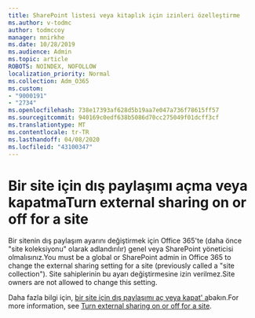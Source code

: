 ```yaml
---
title: SharePoint listesi veya kitaplık için izinleri özelleştirme
ms.author: v-todmc
author: todmccoy
manager: mnirkhe
ms.date: 10/28/2019
ms.audience: Admin
ms.topic: article
ROBOTS: NOINDEX, NOFOLLOW
localization_priority: Normal
ms.collection: Adm_O365
ms.custom:
- "9000191"
- "2734"
ms.openlocfilehash: 738e17393af628d5b19aa7e047a736f78615ff57
ms.sourcegitcommit: 940169c0edf638b5086d70cc275049f01dcff3cf
ms.translationtype: MT
ms.contentlocale: tr-TR
ms.lasthandoff: 04/08/2020
ms.locfileid: "43100347"
---
```

# <a name="turn-external-sharing-on-or-off-for-a-site"></a><span data-ttu-id="b34dc-102">Bir site için dış paylaşımı açma veya kapatma</span><span class="sxs-lookup"><span data-stu-id="b34dc-102">Turn external sharing on or off for a site</span></span>

<span data-ttu-id="b34dc-103">Bir sitenin dış paylaşım ayarını değiştirmek için Office 365'te (daha önce "site koleksiyonu" olarak adlandırılır) genel veya SharePoint yöneticisi olmalısınız.</span><span class="sxs-lookup"><span data-stu-id="b34dc-103">You must be a global or SharePoint admin in Office 365 to change the external sharing setting for a site (previously called a "site collection").</span></span> <span data-ttu-id="b34dc-104">Site sahiplerinin bu ayarı değiştirmesine izin verilmez.</span><span class="sxs-lookup"><span data-stu-id="b34dc-104">Site owners are not allowed to change this setting.</span></span> 

<span data-ttu-id="b34dc-105">Daha fazla bilgi için, [bir site için dış paylaşımı aç veya kapat' a](https://docs.microsoft.com/sharepoint/change-external-sharing-site)bakın.</span><span class="sxs-lookup"><span data-stu-id="b34dc-105">For more information, see [Turn external sharing on or off for a site](https://docs.microsoft.com/sharepoint/change-external-sharing-site).</span></span>
